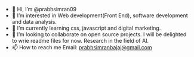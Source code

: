 - 👋 Hi, I’m @prabhsimran09
- 👀 I’m interested in Web development(Front End), software development and data analysis.
- 🌱 I’m currently learning css, javascript and digital marketing.
- 💞️ I’m looking to collaborate on open source projects. I will be delighted to wrie readme files for now. Research in the field of AI.
- 📫 How to reach me 
 Email:  prabhsimranbajaj@gmail.com

<!---
prabhsimran09/prabhsimran09 is a ✨ special ✨ repository because its `README.md` (this file) appears on your GitHub profile.
You can click the Preview link to take a look at your changes.
--->
